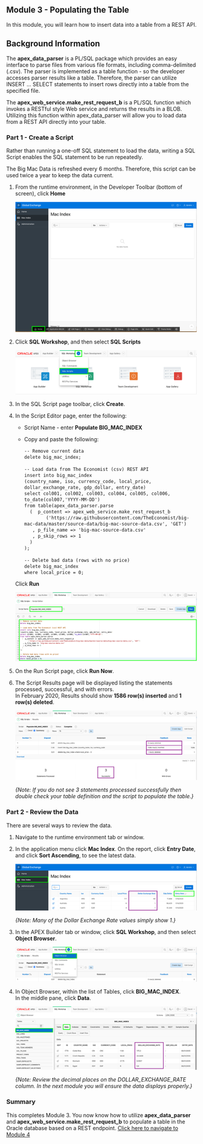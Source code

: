 ## Module 3 - Populating the Table

In this module, you will learn how to insert data into a table from a REST API. 

## Background Information

The **apex\_data_parser** is a PL/SQL package which provides an easy interface to parse files from various file formats, including comma-delimited (.csv). The parser is implemented as a table function - so the developer accesses parser results like a table. Therefore, the parser can utilize INSERT ... SELECT statements to insert rows directly into a table from the specified file.

The **apex\_web\_service.make\_rest\_request\_b** is a PL/SQL function which invokes a RESTful style Web service and returns the results in a BLOB. Utilizing this function within apex_data_parser will allow you to load data from a REST API directly into your table.

### **Part 1** - Create a Script
Rather than running a one-off SQL statement to load the data, writing a SQL Script enables the SQL statement to be run repeatedly.

The Big Mac Data is refreshed every 6 months. Therefore, this script can be used twice a year to keep the data current.

1. From the runtime environment, in the Developer Toolbar (bottom of screen), click **Home**

    ![](images/3/go-home.png)

2. Click **SQL Workshop**, and then select **SQL Scripts**

    ![](images/3/go-sql-scripts.png)

3. In the SQL Script page toolbar, click **Create**.

4. In the Script Editor page, enter the following:
    - Script Name - enter **Populate BIG\_MAC\_INDEX**
    -  Copy and paste the following:
      
        ```
        -- Remove current data
        delete big_mac_index;
        
        -- Load data from The Economist (csv) REST API
        insert into big_mac_index 
        (country_name, iso, currency_code, local_price, dollar_exchange_rate, gdp_dollar, entry_date)  
        select col001, col002, col003, col004, col005, col006, to_date(col007,'YYYY-MM-DD')  
        from table(apex_data_parser.parse  
          (  p_content => apex_web_service.make_rest_request_b
                ('https://raw.githubusercontent.com/TheEconomist/big-mac-data/master/source-data/big-mac-source-data.csv', 'GET')  
           , p_file_name => 'big-mac-source-data.csv'  
           , p_skip_rows => 1  
          )  
        );
        
        -- Delete bad data (rows with no price)
        delete big_mac_index  
        where local_price = 0;
        ```
    Click **Run**

    ![](images/3/set-script.png)

5. On the Run Script page, click **Run Now**.

6. The Script Results page will be displayed listing the statements processed, successful, and with errors.     
    In February 2020, Results should show **1586 row(s) inserted** and **1 row(s) deleted**.

    ![](images/3/script-results.png)

    *{Note: If you do not see 3 statements processed successfully then double check your table definition and the script to populate the table.}*

### **Part 2** - Review the Data
There are several ways to review the data. 

1. Navigate to the runtime environment tab or window.

2. In the application menu click **Mac Index**.
    On the report, click **Entry Date**, and click **Sort Ascending**, to see the latest data.
    
    ![](images/3/runtime.png)
    
    *{Note: Many of the Dollar Exchange Rate values simply show 1.}*

3. In the APEX Builder tab or window, click **SQL Workshop**, and then select **Object Browser**.
    
    ![](images/3/go-object-browser.png)
    
4. In Object Browser, within the list of Tables, click **BIG\_MAC_INDEX**.  
    In the middle pane, click **Data**.
    
    ![](images/3/review-data.png)
    
    *{Note: Review the decimal places on the _DOLLAR\_EXCHANGE\_RATE_ column. In the next module you will ensure the data displays properly.}*
    
### Summary
This completes Module 3. You now know how to utilize **apex\_data\_parser** and **apex\_web\_service.make\_rest\_request\_b** to populate a table in the Oracle database based on a REST endpoint. [Click here to navigate to Module 4](4-improving-report.md)
